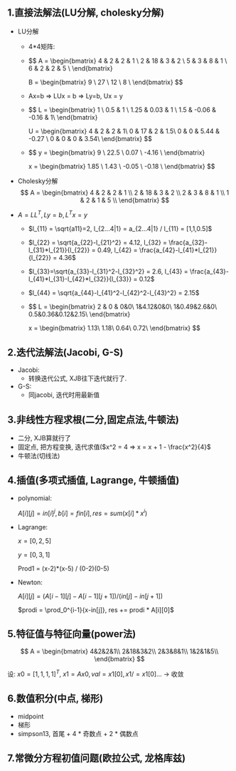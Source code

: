 ## 1.直接法解法(LU分解, cholesky分解)

- LU分解

  - 4*4矩阵:

  - $$
    A = 
    \begin{bmatrix}
    4 & 2 & 2 & 1 \\
    2 & 18 & 3 & 2 \\
    5 & 3 & 8 & 1 \\
    6 & 2 & 2 & 5 \\
    \end{bmatrix}
    
    B = \begin{bmatrix}
    9 \\
    27 \\
    12 \\
    8 \\
    \end{bmatrix}
    $$

  - Ax=b => LUx = b => Ly=b, Ux = y

  - $$
    L = \begin{bmatrix}
    1 \\
    0.5 & 1 \\
    1.25 & 0.03 & 1 \\
    1.5 & -0.06 & -0.16 & 1\\
    \end{bmatrix}
    
    U = \begin{bmatrix}
    4 & 2 & 2 & 1\\
    0 & 17 & 2 & 1.5\\
    0 & 0 & 5.44 & -0.27 \\
    0 & 0 & 0 & 3.54\\
    \end{bmatrix}
    $$

  - $$
    y = \begin{bmatrix}
    9 \\
    22.5 \\
    0.07 \\
    -4.16 \\
    \end{bmatrix}
    
    x = \begin{bmatrix}
    1.85 \\
    1.43 \\
    -0.05 \\
    -0.18 \\
    \end{bmatrix}
    $$

- Cholesky分解
$$
  A = 
\begin{bmatrix}
  4 & 2 & 2 & 1 \\
2 & 18 & 3 & 2 \\
  2 & 3 & 8 & 1 \\
1 & 2 & 1 & 5 \\
  \end{bmatrix}
$$
  
- $A = LL^T, Ly = b, L^Tx = y$
  
  - $l_{11} = \sqrt{a11}=2, l_{2...4|1} = a_{2...4|1} / l_{11} = [1,1,0.5]$
  
  - $l_{22} = \sqrt{a_{22}-l_{21}^2} = 4.12, l_{32} = \frac{a_{32}-l_{31}*l_{21}}{l_{22}} = 0.49, l_{42} = \frac{a_{42}-l_{41}*l_{21}}{l_{22}} = 4.36$
  
  - $l_{33}=\sqrt{a_{33}-l_{31}^2-l_{32}^2} = 2.6, l_{43} = \frac{a_{43}-l_{41}*l_{31}-l_{42}*l_{32}}{l_{33}} = 0.12$
  
  - $l_{44} = \sqrt{a_{44}-l_{41}^2-l_{42}^2-l_{43}^2} = 2.15$
  
  - $$
    L = \begin{bmatrix}
    2 & 0 & 0&0\\
    1&4.12&0&0\\
    1&0.49&2.6&0\\
    0.5&0.36&0.12&2.15\\
    \end{bmatrix}
    
    x = \begin{bmatrix}
    1.13\\
    1.18\\
    0.64\\
    0.72\\
    \end{bmatrix}
    $$


## 2.迭代法解法(Jacobi, G-S)

- Jacobi:
  - 转换迭代公式, XJB往下迭代就行了.
- G-S:
  - 同jacobi, 迭代时用最新值

## 3.非线性方程求根(二分,固定点法,牛顿法)

- 二分, XJB算就行了
- 固定点, 把方程变换, 迭代求值($x^2 = 4 => x = x + 1 - \frac{x^2}{4}$
- 牛顿法(切线法)

## 4.插值(多项式插值, Lagrange, 牛顿插值)

- polynomial: 

  $A[i][j] = in[i]^j, b[i] = fin[i], res = sum(x[i] * x^i)$
  
- Lagrange:

  $x = [0, 2, 5]$

  $y = [0,3,1]$

  Prod1 = (x-2)*(x-5) / (0-2)(0-5)

- Newton:

  $A[i][j] = (A[i-1][j] - A[i-1][j+1]) / (in[j] - in[j+1])$

  $prodi = \prod_0^{i-1}{x-in[j]}, res += prodi * A[i][0]$

## 5.特征值与特征向量(power法)

$$
A = \begin{bmatrix}
4&2&2&1\\
2&18&3&2\\
2&3&8&1\\
1&2&1&5\\
\end{bmatrix}
$$

设: $x0 = [1,1,1,1]^T$, $x1 = Ax0, val = x1[0], x1/=x1[0]$... -> 收敛


## 6.数值积分(中点, 梯形)

- midpoint
- 梯形
- simpson13, 首尾 + 4 * 奇数点 + 2 * 偶数点

## 7.常微分方程初值问题(欧拉公式, 龙格库兹)

